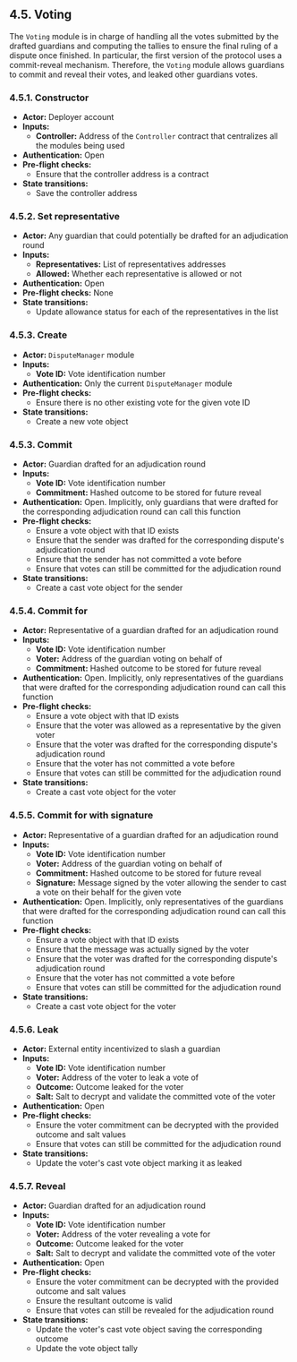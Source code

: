 ## 4.5. Voting

The `Voting` module is in charge of handling all the votes submitted by the drafted guardians and computing the tallies to ensure the final ruling of a dispute once finished.
In particular, the first version of the protocol uses a commit-reveal mechanism. Therefore, the `Voting` module allows guardians to commit and reveal their votes, and leaked other guardians votes.

### 4.5.1. Constructor

- **Actor:** Deployer account
- **Inputs:**
    - **Controller:** Address of the `Controller` contract that centralizes all the modules being used
- **Authentication:** Open
- **Pre-flight checks:**
    - Ensure that the controller address is a contract
- **State transitions:**
    - Save the controller address

### 4.5.2. Set representative

- **Actor:** Any guardian that could potentially be drafted for an adjudication round
- **Inputs:**
    - **Representatives:** List of representatives addresses
    - **Allowed:** Whether each representative is allowed or not
- **Authentication:** Open
- **Pre-flight checks:** None
- **State transitions:**
    - Update allowance status for each of the representatives in the list

### 4.5.3. Create

- **Actor:** `DisputeManager` module
- **Inputs:**
    - **Vote ID:** Vote identification number
- **Authentication:** Only the current `DisputeManager` module
- **Pre-flight checks:**
    - Ensure there is no other existing vote for the given vote ID
- **State transitions:**
    - Create a new vote object

### 4.5.3. Commit

- **Actor:** Guardian drafted for an adjudication round
- **Inputs:**
    - **Vote ID:** Vote identification number
    - **Commitment:** Hashed outcome to be stored for future reveal
- **Authentication:** Open. Implicitly, only guardians that were drafted for the corresponding adjudication round can call this function
- **Pre-flight checks:**
    - Ensure a vote object with that ID exists
    - Ensure that the sender was drafted for the corresponding dispute's adjudication round
    - Ensure that the sender has not committed a vote before
    - Ensure that votes can still be committed for the adjudication round
- **State transitions:**
    - Create a cast vote object for the sender

### 4.5.4. Commit for

- **Actor:** Representative of a guardian drafted for an adjudication round
- **Inputs:**
    - **Vote ID:** Vote identification number
    - **Voter:** Address of the guardian voting on behalf of
    - **Commitment:** Hashed outcome to be stored for future reveal
- **Authentication:** Open. Implicitly, only representatives of the guardians that were drafted for the corresponding adjudication round can call this function
- **Pre-flight checks:**
    - Ensure a vote object with that ID exists
    - Ensure that the voter was allowed as a representative by the given voter
    - Ensure that the voter was drafted for the corresponding dispute's adjudication round
    - Ensure that the voter has not committed a vote before
    - Ensure that votes can still be committed for the adjudication round
- **State transitions:**
    - Create a cast vote object for the voter

### 4.5.5. Commit for with signature

- **Actor:** Representative of a guardian drafted for an adjudication round
- **Inputs:**
    - **Vote ID:** Vote identification number
    - **Voter:** Address of the guardian voting on behalf of
    - **Commitment:** Hashed outcome to be stored for future reveal
    - **Signature:** Message signed by the voter allowing the sender to cast a vote on their behalf for the given vote 
- **Authentication:** Open. Implicitly, only representatives of the guardians that were drafted for the corresponding adjudication round can call this function
- **Pre-flight checks:**
    - Ensure a vote object with that ID exists
    - Ensure that the message was actually signed by the voter
    - Ensure that the voter was drafted for the corresponding dispute's adjudication round
    - Ensure that the voter has not committed a vote before
    - Ensure that votes can still be committed for the adjudication round
- **State transitions:**
    - Create a cast vote object for the voter

### 4.5.6. Leak

- **Actor:** External entity incentivized to slash a guardian
- **Inputs:**
    - **Vote ID:** Vote identification number
    - **Voter:** Address of the voter to leak a vote of
    - **Outcome:** Outcome leaked for the voter
    - **Salt:** Salt to decrypt and validate the committed vote of the voter
- **Authentication:** Open
- **Pre-flight checks:**
    - Ensure the voter commitment can be decrypted with the provided outcome and salt values
    - Ensure that votes can still be committed for the adjudication round
- **State transitions:**
    - Update the voter's cast vote object marking it as leaked

### 4.5.7. Reveal

- **Actor:** Guardian drafted for an adjudication round
- **Inputs:**
    - **Vote ID:** Vote identification number
    - **Voter:** Address of the voter revealing a vote for
    - **Outcome:** Outcome leaked for the voter
    - **Salt:** Salt to decrypt and validate the committed vote of the voter
- **Authentication:** Open
- **Pre-flight checks:**
    - Ensure the voter commitment can be decrypted with the provided outcome and salt values
    - Ensure the resultant outcome is valid
    - Ensure that votes can still be revealed for the adjudication round
- **State transitions:**
    - Update the voter's cast vote object saving the corresponding outcome
    - Update the vote object tally
